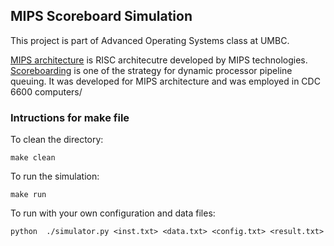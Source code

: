 ## MIPS Scoreboard Simulation

This project is part of Advanced Operating Systems class at UMBC.

[MIPS architecture](https://en.wikipedia.org/wiki/MIPS_architecture) is RISC architecutre developed by MIPS technologies.
[Scoreboarding](https://en.wikipedia.org/wiki/Scoreboarding) is one of the strategy for dynamic processor pipeline queuing. It was developed for MIPS architecture and was employed in CDC 6600 computers/

### Intructions for make file

To clean the directory:
```
make clean
```

To run the simulation:
```
make run
```

To run with your own configuration and data files:
```
python  ./simulator.py <inst.txt> <data.txt> <config.txt> <result.txt>
```
